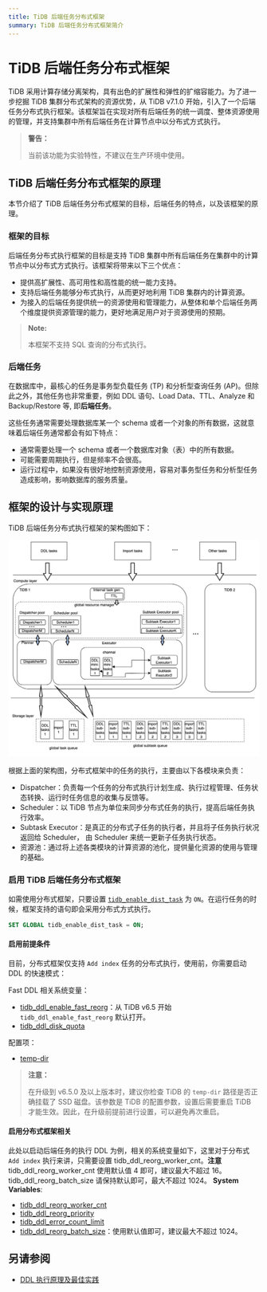 ```yaml
---
title: TiDB 后端任务分布式框架
summary: TiDB 后端任务分布式框架简介
---
```


# TiDB 后端任务分布式框架

TiDB 采用计算存储分离架构，具有出色的扩展性和弹性的扩缩容能力。为了进一步挖掘 TiDB 集群分布式架构的资源优势，从 TiDB v7.1.0 开始，引入了一个后端任务分布式执行框架。该框架旨在实现对所有后端任务的统一调度、整体资源使用的管理，并支持集群中所有后端任务在计算节点中以分布式方式执行。

> **警告：**
>
> 当前该功能为实验特性，不建议在生产环境中使用。

## TiDB 后端任务分布式框架的原理

本节介绍了 TiDB 后端任务分布式框架的目标，后端任务的特点，以及该框架的原理。

### 框架的目标

后端任务分布式执行框架的目标是支持 TiDB 集群中所有后端任务在集群中的计算节点中以分布式方式执行。该框架将带来以下三个优点：

- 提供高扩展性、高可用性和高性能的统一能力支持。
- 支持后端任务能够分布式执行，从而更好地利用 TiDB 集群内的计算资源。
- 为接入的后端任务提供统一的资源使用和管理能力，从整体和单个后端任务两个维度提供资源管理的能力，更好地满足用户对于资源使用的预期。

> **Note:**
>
> 本框架不支持 SQL 查询的分布式执行。

### 后端任务

在数据库中，最核心的任务是事务型负载任务 (TP) 和分析型查询任务 (AP)。但除此之外，其他任务也非常重要，例如 DDL 语句、Load Data、TTL、Analyze 和 Backup/Restore 等, 即**后端任务**。

这些任务通常需要处理数据库某一个 schema 或者一个对象的所有数据，这就意味着后端任务通常都会有如下特点：

- 通常需要处理一个 schema 或者一个数据库对象（表）中的所有数据。
- 可能需要周期执行，但是频率不会很高。
- 运行过程中，如果没有很好地控制资源使用，容易对事务型任务和分析型任务造成影响，影响数据库的服务质量。

## 框架的设计与实现原理

TiDB 后端任务分布式执行框架的架构图如下：

![后端任务分布式执行框架的架构](/media/dist-task/dist-task-architect.jpg)

根据上面的架构图，分布式框架中的任务的执行，主要由以下各模块来负责：

- Dispatcher：负责每一个任务的分布式执行计划生成、执行过程管理、任务状态转换、运行时任务信息的收集与反馈等。
- Scheduler：以 TiDB 节点为单位来同步分布式任务的执行，提高后端任务执行效率。
- Subtask Executor：是真正的分布式子任务的执行者，并且将子任务执行状况返回给 Scheduler， 由 Scheduler 来统一更新子任务执行状态。
- 资源池：通过将上述各类模块的计算资源的池化，提供量化资源的使用与管理的基础。

### 启用 TiDB 后端任务分布式框架

如需使用分布式框架，只要设置 [`tidb_enable_dist_task`](/system-variables.md#tidb_enable_dist_task) 为 `ON`。在运行任务的时候，框架支持的语句即会采用分布式方式执行。

```sql
SET GLOBAL tidb_enable_dist_task = ON;
```

#### 启用前提条件

目前，分布式框架仅支持 `Add index` 任务的分布式执行，使用前，你需要启动 DDL 的快速模式：

Fast DDL 相关系统变量：

* [tidb_ddl_enable_fast_reorg](https://docs.pingcap.com/tidb/stable/system-variables#tidb_ddl_enable_fast_reorg-new-in-v630)：从 TiDB v6.5 开始 `tidb_ddl_enable_fast_reorg` 默认打开。
* [tidb_ddl_disk_quota](https://docs.pingcap.com/tidb/stable/system-variables#tidb_ddl_disk_quota-new-in-v630)

配置项：

* [temp-dir](https://docs.pingcap.com/tidb/stable/tidb-configuration-file#temp-dir-new-in-v630)

> **注意：**
>
> 在升级到 v6.5.0 及以上版本时，建议你检查 TiDB 的 `temp-dir` 路径是否正确挂载了 SSD 磁盘。该参数是 TiDB 的配置参数，设置后需要重启 TiDB 才能生效。因此，在升级前提前进行设置，可以避免再次重启。

#### 启用分布式框架相关

此处以启动后端任务的执行 DDL 为例，相关的系统变量如下，这里对于分布式 `Add index` 执行来讲，只需要设置 tidb_ddl_reorg_worker_cnt。**注意** tidb_ddl_reorg_worker_cnt 使用默认值 4 即可，建议最大不超过 16。
tidb_ddl_reorg_batch_size 请保持默认即可，最大不超过 1024。
**System Variables**:

* [tidb_ddl_reorg_worker_cnt](https://docs.pingcap.com/tidb/stable/system-variables#tidb_ddl_reorg_worker_cnt)
* [tidb_ddl_reorg_priority](https://docs.pingcap.com/tidb/stable/system-variables#tidb_ddl_reorg_priority)
* [tidb_ddl_error_count_limit](https://docs.pingcap.com/tidb/stable/system-variables#tidb_ddl_error_count_limit)
* [tidb_ddl_reorg_batch_size](https://docs.pingcap.com/tidb/stable/system-variables#tidb_ddl_reorg_batch_size)：使用默认值即可，建议最大不超过 1024。

## 另请参阅

* [DDL 执行原理及最佳实践](/ddl-introduction.md)
